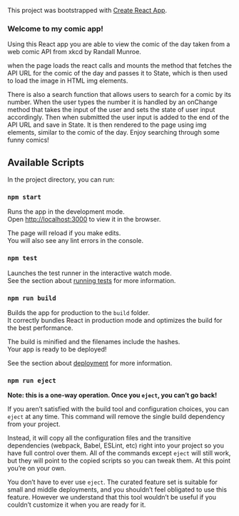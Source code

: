 This project was bootstrapped with [Create React App](https://github.com/facebook/create-react-app).

### Welcome to my comic app! 

Using this React app you are able to view the comic of the day taken from a web comic API from xkcd by Randall Munroe.

when the page loads the react calls and mounts the method that fetches the API URL for the comic of the day and passes it to State,
which is then used to load the image in HTML img elements.

There is also a search function that allows users to search for a comic by its number. When the user types the number it is handled by an onChange method that takes the input of the user and sets the state of user input accordingly. Then when submitted the user input
is added to the end of the API URL and save in State. It is then rendered to the page using img elements, similar to the comic of
the day. Enjoy searching through some funny comics!

## Available Scripts

In the project directory, you can run:

### `npm start`

Runs the app in the development mode.<br />
Open [http://localhost:3000](http://localhost:3000) to view it in the browser.

The page will reload if you make edits.<br />
You will also see any lint errors in the console.

### `npm test`

Launches the test runner in the interactive watch mode.<br />
See the section about [running tests](https://facebook.github.io/create-react-app/docs/running-tests) for more information.

### `npm run build`

Builds the app for production to the `build` folder.<br />
It correctly bundles React in production mode and optimizes the build for the best performance.

The build is minified and the filenames include the hashes.<br />
Your app is ready to be deployed!

See the section about [deployment](https://facebook.github.io/create-react-app/docs/deployment) for more information.

### `npm run eject`

**Note: this is a one-way operation. Once you `eject`, you can’t go back!**

If you aren’t satisfied with the build tool and configuration choices, you can `eject` at any time. This command will remove the single build dependency from your project.

Instead, it will copy all the configuration files and the transitive dependencies (webpack, Babel, ESLint, etc) right into your project so you have full control over them. All of the commands except `eject` will still work, but they will point to the copied scripts so you can tweak them. At this point you’re on your own.

You don’t have to ever use `eject`. The curated feature set is suitable for small and middle deployments, and you shouldn’t feel obligated to use this feature. However we understand that this tool wouldn’t be useful if you couldn’t customize it when you are ready for it.

